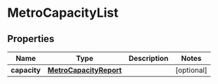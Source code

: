 
# MetroCapacityList

## Properties
Name | Type | Description | Notes
------------ | ------------- | ------------- | -------------
**capacity** | [**MetroCapacityReport**](MetroCapacityReport.md) |  |  [optional]



